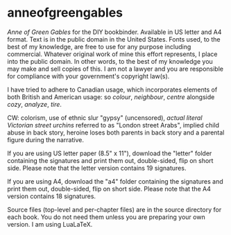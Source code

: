# anneofgreengables

*Anne of Green Gables* for the DIY bookbinder. Available in US letter and A4 format. Text is in the public domain in the United States. Fonts used, to the best of my knowledge, are free to use for any purpose including commercial. Whatever original work of mine this effort represents, I place into the public domain. In other words, to the best of my knowledge you may make and sell copies of this. I am not a lawyer and you are responsible for compliance with your government's copyright law(s).

I have tried to adhere to Canadian usage, which incorporates elements of both British and American usage: so *colour*, *neighbour*, *centre* alongside *cozy*, *analyze*, *tire*.

CW: colorism, use of ethnic slur "gypsy" (uncensored), *actual literal Victorian street urchins* referred to as "London street Arabs", implied child abuse in back story, heroine loses both parents in back story and a parental figure during the narrative.

If you are using US letter paper (8.5" x 11"), download the "letter" folder containing the signatures and print them out, double-sided, flip on short side. Please note that the letter version contains 19 signatures.

If you are using A4, download the "a4" folder containing the signatures and print them out, double-sided, flip on short side. Please note that the A4 version contains 18 signatures.

Source files (top-level and per-chapter files) are in the source directory for each book. You do not need them unless you are preparing your own version. I am using LuaLaTeX.
